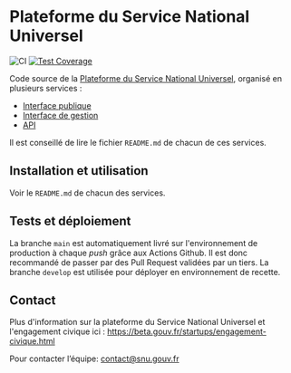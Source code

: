 # Plateforme du Service National Universel
![CI](https://github.com/betagouv/service-national-universel/actions/workflows/api.yml/badge.svg)
[![Test Coverage](https://api.codeclimate.com/v1/badges/e0ab1d5e42da84f6b38d/test_coverage)](https://codeclimate.com/github/betagouv/service-national-universel/test_coverage)

Code source de la [Plateforme du Service National Universel](https://www.snu.gouv.fr/), organisé en plusieurs services : 
 - [Interface publique](https://github.com/betagouv/service-national-universel/tree/master/app)
 - [Interface de gestion](https://github.com/betagouv/service-national-universel/tree/master/admin)
 - [API](https://github.com/betagouv/service-national-universel/tree/master/api) 

Il est conseillé de lire le fichier `README.md` de chacun de ces services.

## Installation et utilisation

Voir le `README.md` de chacun des services.

## Tests et déploiement

La branche `main` est automatiquement livré sur l'environnement de production à chaque _push_ grâce aux Actions Github. Il est donc recommandé de passer par des Pull Request validées par un tiers. La branche `develop` est utilisée pour déployer en environnement de recette.

## Contact

Plus d'information sur la plateforme du Service National Universel et l'engagement civique ici : https://beta.gouv.fr/startups/engagement-civique.html

Pour contacter l’équipe: contact@snu.gouv.fr
